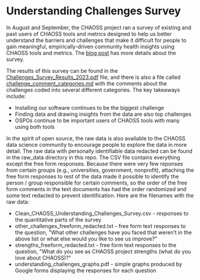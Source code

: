 # Understanding Challenges Survey

In August and September, the CHAOSS project ran a survey of existing and past users of CHAOSS tools and metrics designed to help us better understand the barriers and challenges that make it difficult for people to gain meaningful, empirically-driven community health insights using CHAOSS tools and metrics. The [blog post](https://chaoss.community/survey-help-the-chaoss-project-improve-our-tools-and-metrics) has more details about the survey.

The results of this survey can be found in the [Challenges_Survey_Results_2023.pdf](Challenges_Survey_Results_2023.pdf) file, and there is also a file called [challenge_comment_categories.md](challenge_comment_categories.md) with the comments about the challenges coded into several different categories. The key takeaways include:

* Installing our software continues to be the biggest challenge
* Finding data and drawing insights from the data are also top challenges
* OSPOs continue to be important users of CHAOSS tools with many using both tools

In the spirit of open source, the raw data is also available to the CHAOSS data science community to encourage people to explore the data in more detail. The raw data with personally identifiable data redacted can be found in the raw_data directory in this repo. The CSV file contains everything except the free form responses. Because there were very few reponses from certain groups (e.g., universities, government, nonprofit), attaching the free form responses to rest of the data made it possible to identify the person / group responsible for certain comments, so the order of the free form comments in the text documents has had the order randomized and some text redacted to prevent identification. Here are the filenames with the raw data:
* Clean_CHAOSS_Understanding_Challenges_Survey.csv - responses to the quantitative parts of the survey
* other_challenges_freeform_redacted.txt - free form text responses to the question, "What other challenges have you faced that weren’t in the above list or what else would you like to see us improve?"
* strengths_freeform_redacted.txt - free form text responses to the question, "What do you see as CHAOSS project strengths (what do you love about CHAOSS)?"
* understanding_challenges_graphs.pdf - simple graphs produced by Google forms displaying the responses for each question

